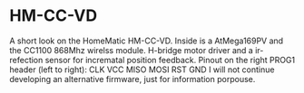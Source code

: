 # HM-CC-VD
A short look on the HomeMatic HM-CC-VD. Inside is a AtMega169PV and the CC1100 868Mhz wirelss module. H-bridge motor driver and a ir- refection sensor for incrematal position feedback. Pinout on the right PROG1 header (left to right): CLK VCC MISO MOSI RST GND
I will not continue developing an alternative firmware, just for information porpouse.
